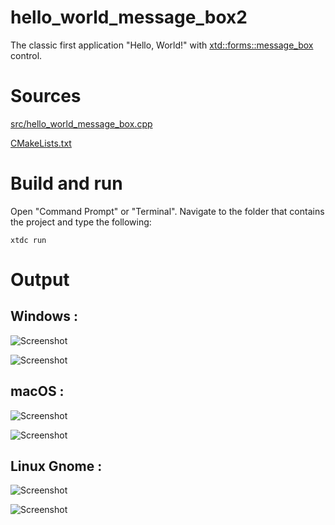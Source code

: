 # hello_world_message_box2

The classic first application "Hello, World!" with  [xtd::forms::message_box](../../../../src/xtd_forms/include/xtd/forms/message_box.hpp) control.

# Sources

[src/hello_world_message_box.cpp](src/hello_world_message_box2.cpp)

[CMakeLists.txt](CMakeLists.txt)

# Build and run

Open "Command Prompt" or "Terminal". Navigate to the folder that contains the project and type the following:

```shell
xtdc run
```

# Output

## Windows :

![Screenshot](../../../../docs/pictures/examples/hello_world_message_box2_w.png)

![Screenshot](../../../../docs/pictures/examples/hello_world_message_box2_wd.png)

## macOS :

![Screenshot](../../../../docs/pictures/examples/hello_world_message_box2_m.png)

![Screenshot](../../../../docs/pictures/examples/hello_world_message_box2_md.png)

## Linux Gnome :

![Screenshot](../../../../docs/pictures/examples/hello_world_message_box2_g.png)

![Screenshot](../../../../docs/pictures/examples/hello_world_message_box2_gd.png)
